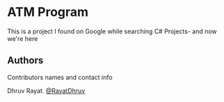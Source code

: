 # ATM Program

This is a project I found on Google while searching C# Projects- and now we're here



## Authors

Contributors names and contact info

Dhruv Rayat. [@RayatDhruv](https://twitter.com/rayatdhruv)